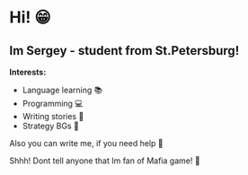 <h1> Hi! 😁</h1> 
<h2> Im Sergey - student from St.Petersburg! </h2>
<b>Interests:</b>
<ul>
<li>Language learning 📚</li>
<li>Programming 💻</li>
<li>Writing stories 📖</li>
<li>Strategy BGs 🎲</li>
</ul>
Also you can write me, if you need help 💬

Shhh! Dont tell anyone that Im fan of Mafia game! 🤫
